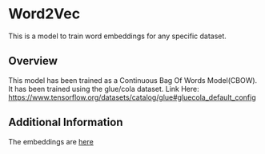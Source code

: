 # Word2Vec
This is a model to train word embeddings for any specific dataset.
## Overview
This model has been trained as a Continuous Bag Of Words Model(CBOW).
It has been trained using the glue/cola dataset. Link Here: https://www.tensorflow.org/datasets/catalog/glue#gluecola_default_config
## Additional Information
The embeddings are [here](myLib/README.md)
